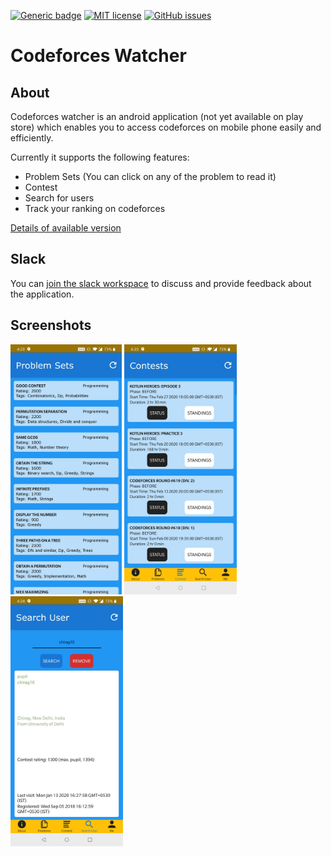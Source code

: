 [![Generic badge](https://img.shields.io/badge/Download_Latest_Version-v1.0.0-red.svg)](https://github.com/Chirag161198/codeforces-watcher/raw/master/Builds/codeforces-watcher-v1.0.0.apk) [![MIT license](https://img.shields.io/badge/License-MIT-blue.svg)](./LICENSE) [![GitHub issues](https://img.shields.io/github/issues/Chirag161198/codeforces-watcher.svg)](https://GitHub.com/Chirag161198/codeforces-watcher/issues/) 

# Codeforces Watcher

## About

Codeforces watcher is an android application (not yet available on play store) which enables you to access codeforces on mobile phone easily and efficiently.  

Currently it supports the following features:
- Problem Sets (You can click on any of the problem to read it)
- Contest
- Search for users
- Track your ranking on codeforces 

[Details of available version](./Builds/README.md)

## Slack
You can [join the slack workspace](https://codeforceswatcher-322.slack.com) to discuss and provide feedback about the application.

## Screenshots
<img src="./Screenshots/Problems.jpg" height="400px">
<img src="./Screenshots/Contest.jpg" height="400px">
<img src="./Screenshots/Search.jpg" height="400px">

